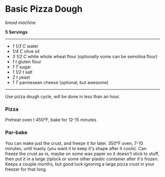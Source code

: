 # Basic Pizza Dough

*bread machine*

**5 Servings**

---

- *1 1/3 C* water
- *1/4 C* olive oil
- *3 1/2 C* white whole wheat flour (optionally some can be semolina flour)
- *1 t* gluten flour
- *1 T* sugar
- *1 1/2 t* salt
- *2 t* yeast
- *1 T* parmesean cheese (optional, but awesome)

---

Use pizza dough cycle, will be done in less than an hour.

### Pizza 

Preheat oven t 450°F, bake for 12-15 minutes

### Par-bake 

You can make just the crust, and freeze it for later. 350°F oven, 7-10 minutes,
until toasty (you want it to keep it's shape after it cools). Can freeze the
crust as-is, maybe on some wax paper so it doesn't stick to stuff, then put it
in a large ziplock or some other plastic container after it's frozen. Keeps a
couple months, but good luck ignoring a large pizza crust in your freezer for
that long.
